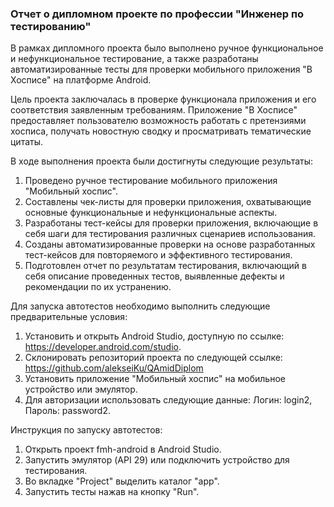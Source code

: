 
### Отчет о дипломном проекте по профессии "Инженер по тестированию"

В рамках дипломного проекта было выполнено ручное функциональное и нефункциональное тестирование, а также разработаны автоматизированные тесты для проверки мобильного приложения "В Хосписе" на платформе Android.

Цель проекта заключалась в проверке функционала приложения и его соответствия заявленным требованиям. Приложение "В Хосписе" предоставляет пользователю возможность работать с претензиями хосписа, получать новостную сводку и просматривать тематические цитаты.

В ходе выполнения проекта были достигнуты следующие результаты:

1. Проведено ручное тестирование мобильного приложения "Мобильный хоспис".
2. Составлены чек-листы для проверки приложения, охватывающие основные функциональные и нефункциональные аспекты.
3. Разработаны тест-кейсы для проверки приложения, включающие в себя шаги для тестирования различных сценариев использования.
4. Созданы автоматизированные проверки на основе разработанных тест-кейсов для повторяемого и эффективного тестирования.
5. Подготовлен отчет по результатам тестирования, включающий в себя описание проведенных тестов, выявленные дефекты и рекомендации по их устранению.

Для запуска автотестов необходимо выполнить следующие предварительные условия:

1. Установить и открыть Android Studio, доступную по ссылке: https://developer.android.com/studio.
2. Склонировать репозиторий проекта по следующей ссылке: https://github.com/alekseiKu/QAmidDiplom
3. Установить приложение "Мобильный хоспис" на мобильное устройство или эмулятор.
4. Для авторизации использовать следующие данные: Логин: login2, Пароль: password2.
   
Инструкция по запуску автотестов:

1. Открыть проект fmh-android в Android Studio.
2. Запустить эмулятор (API 29) или подключить устройство для тестирования.
3. Во вкладке "Project" выделить каталог "app".
4. Запустить тесты нажав на кнопку "Run".